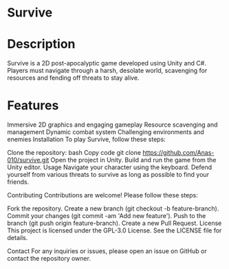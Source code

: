 # Survive

# Description
Survive is a 2D post-apocalyptic game developed using Unity and C#. Players must navigate through a harsh, desolate world, scavenging for resources and fending off threats to stay alive.

# Features
Immersive 2D graphics and engaging gameplay
Resource scavenging and management
Dynamic combat system
Challenging environments and enemies
Installation
To play Survive, follow these steps:

Clone the repository:
bash
Copy code
git clone https://github.com/Anas-010/survive.git
Open the project in Unity.
Build and run the game from the Unity editor.
Usage
Navigate your character using the keyboard. Defend yourself from various threats to survive as long as possible to find your friends.

Contributing
Contributions are welcome! Please follow these steps:

Fork the repository.
Create a new branch (git checkout -b feature-branch).
Commit your changes (git commit -am 'Add new feature').
Push to the branch (git push origin feature-branch).
Create a new Pull Request.
License
This project is licensed under the GPL-3.0 License. See the LICENSE file for details.

Contact
For any inquiries or issues, please open an issue on GitHub or contact the repository owner.
